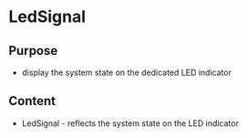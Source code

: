 # LedSignal

## Purpose
- display the system state on the dedicated LED indicator

## Content
- LedSignal - reflects the system state on the LED indicator